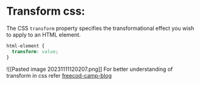 # Transform css:
The CSS `transform` property specifies the transformational effect you wish to apply to an HTML element.
```css
html-element {
  transform: value;
}
```
![[Pasted image 20231111120207.png]]
For better understanding of transform in css refer [freecod-camp-blog](https://www.freecodecamp.org/news/complete-guide-to-css-transform-functions-and-properties/)


